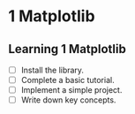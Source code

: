 # 1 Matplotlib

## Learning 1 Matplotlib
- [ ] Install the library.
- [ ] Complete a basic tutorial.
- [ ] Implement a simple project.
- [ ] Write down key concepts.
